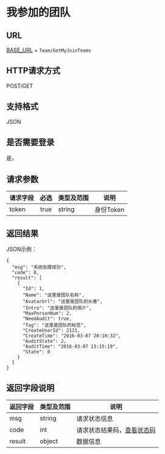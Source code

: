 # 我参加的团队

## URL
[BASE_URL](..) + `Team/GetMyJoinTeams`

## HTTP请求方式
POST/GET

## 支持格式
JSON

## 是否需要登录
是。

## 请求参数
| 请求字段 | 必选 | 类型及范围 | 说明 |
| -------- | :--: | ---------- | ---- |
| token | true | string | 身份Token |

## 返回结果
JSON示例：
```
{
  "msg": "系统处理成功",
  "code": 0,
  "result": [
    {
      "Id": 1,
      "Name": "这里是团队名称",
      "AvatarUrl": "这里是团队的头像",
      "Intro": "这里是团队的简介",
      "MaxPersonNum": 2,
      "NeedAudit": true,
      "Tag": "这里是团队的标签",
      "CreateUserId": 2121,
      "CreateTime": "2016-03-07 20:10:32",
      "AuditState": 2,
      "AuditTime": "2016-03-07 13:15:19",
      "State": 0
    }
  ]
}
```

## 返回字段说明
| 返回字段 | 类型及范围 | 说明 |
| -------- | ---------- | ---- |
| msg | string | 请求状态信息 |
| code | int | 请求状态结果码，[查看状态码](../状态结果码/index.html) |
| result | object | 数据信息 |
